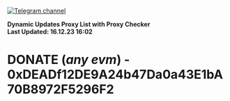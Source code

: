 [![Telegram channel](https://img.shields.io/endpoint?url=https://runkit.io/damiankrawczyk/telegram-badge/branches/master?url=https://t.me/n4z4v0d)](https://t.me/n4z4v0d) 

**Dynamic Updates Proxy List with Proxy Checker**  
**Last Updated: 16.12.23 16:02**

# DONATE (_any evm_) - 0xDEADf12DE9A24b47Da0a43E1bA70B8972F5296F2
